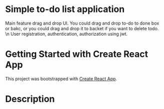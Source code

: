 # Simple to-do list application

Main feature drag and drop UI. 
You could drag and drop to-do to done box or bakc, or you could drag and drop it to backet if you want to delete todo. \n
User registration, authentication, authorization using jwt.


# Getting Started with Create React App

This project was bootstrapped with [Create React App](https://github.com/facebook/create-react-app).

# Description
